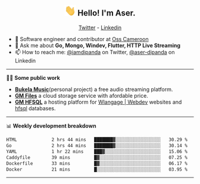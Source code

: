 <h2 align="center"> <img src="https://github.com/gabriel-TheCode/gabriel-TheCode/blob/master/gifs/Hi.gif" width="30px"> Hello! I'm Aser.</h2>
<p align="center">
  <a href="https://twitter.com/iamdipanda">Twitter</a> - 
  <a href="https://www.linkedin.com/in/aser-dipanda/">Linkedin</a>
</p>


- 🔭 Software engineer and contributor at [Oss Cameroon](https://github.com/osscameroon)
- 💬 Ask me about **Go, Mongo, Windev, Flutter, HTTP Live Streaming**
- 📫 How to reach me: [@iamdipanda](https://twitter.com/iamdipanda) on Twitter, [@aser-dipanda](https://www.linkedin.com/in/aser-dipanda/) on Linkedin

-------

👨‍💻 **Some public work**

- **[Bukela Music](https://music.bukela.co)**(personal project) a free audio streaming platform. 
- **[GM Files](https://gamesmania.io)** a cloud storage service with afordable price.
- **[GM HFSQL](https://gamesmania.io)** a hosting platform for [Wlangage | Webdev](https://pcsoft.fr/webdev/index.html) websites and [hfsql](https://pcsoft.fr/accueilpub/hfsql.htm) databases.
-------

📊 **Weekly development breakdown**

<!--START_SECTION:waka-->

```text
HTML             2 hrs 44 mins   ███████▓░░░░░░░░░░░░░░░░░   30.29 %
Go               2 hrs 44 mins   ███████▓░░░░░░░░░░░░░░░░░   30.14 %
YAML             1 hr 22 mins    ███▓░░░░░░░░░░░░░░░░░░░░░   15.06 %
Caddyfile        39 mins         █▓░░░░░░░░░░░░░░░░░░░░░░░   07.25 %
Dockerfile       33 mins         █▓░░░░░░░░░░░░░░░░░░░░░░░   06.17 %
Docker           21 mins         █░░░░░░░░░░░░░░░░░░░░░░░░   03.95 %
```

<!--END_SECTION:waka-->

-------
